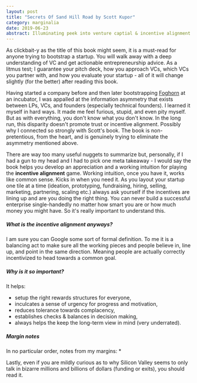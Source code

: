 ```yaml
---
layout: post
title: "Secrets Of Sand Hill Road by Scott Kupor"
category: marginalia
date: 2019-06-23
abstract: Illuminating peek into venture captial & incentive alignment
---
```


As clickbait-y as the title of this book might seem, it is a must-read for anyone trying to bootstrap a startup. You will walk away with a deep understanding of VC and get actionable entrepreneurship advice. As a litmus test; I guarantee your pitch deck, how you approach VCs, which VCs you partner with, and how you evaluate your startup - all of it will change slightly (for the better) after reading this book.

Having started a company before and then later bootstrapping [Foghorn](https://www.foghorn.io/) at an incubator, I was appalled at the information asymmetry that exists between LPs, VCs, and founders (especially technical founders). I learned it myself in hard ways. It made me feel furious, stupid, and even pity myself. But as with everything, you don't know what you don't know. In the long run, this disparity doesn't promote trust or incentive alignment. Possibly why I connected so strongly with Scott's book. The book is non-pretentious, from the heart, and is genuinely trying to eliminate the asymmetry mentioned above.

There are way too many useful nuggets to summarize but, personally, if I had a gun to my head and I had to pick one meta takeaway - I would say the book helps you develop an appreciation and a working intuition for playing the **incentive alignment** game. Working intuition, once you have it, works like common sense. Kicks in when you need it. As you layout your startup one tile at a time (ideation, prototyping, fundraising, hiring, selling, marketing, partnering, scaling etc.) always ask yourself if the incentives are lining up and are you doing the right thing. You can never build a successful enterprise single-handedly no matter how smart you are or how much money you might have. So it's really important to understand this.

##### What is the incentive alignment anyways?
I am sure you can Google some sort of formal definition. To me it is a balancing act to make sure all the working pieces and people believe in, line up, and point in the same direction. Meaning people are actually correctly incentivized to head towards a common goal.

##### Why is it so important?
It helps: 
* setup the right rewards structures for everyone, 
* inculcates a sense of urgency for progress and motivation,
* reduces tolerance towards complacency, 
* establishes checks & balances in decision making, 
* always helps the keep the long-term view in mind (very underrated).

##### Margin notes
In no particular order, notes from my margins: 
* 

Lastly, even if you are mildly curious as to why Silicon Valley seems to only talk in bizarre millions and billions of dollars (funding or exits), you should read it.